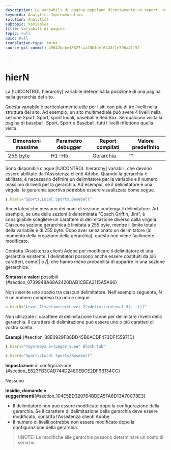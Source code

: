 ```yaml
---
description: Le variabili di pagina popolano direttamente un report, ad esempio pageName, List Props, List Variables e così via.
keywords: Analytics Implementation
solution: Analytics
subtopic: Variables
title: Variabili di pagina
topic: null
uuid: null
translation-type: tm+mt
source-git-commit: 45642bdbe18627caa20b1def6443f1e596a41f52

---
```




# hierN

La [!UICONTROL hierarchy] variabile determina la posizione di una pagina nella gerarchia del sito.

<!-- 

hierN.xml

 -->

Questa variabile è particolarmente utile per i siti con più di tre livelli nella struttura del sito. Ad esempio, un sito multimediale può avere 4 livelli nella sezione Sport: Sport, sport locali, baseball e Red Sox. Se qualcuno visita la pagina di baseball, Sport, Sport e Baseball, tutti i livelli riflettono quella visita.

| Dimensioni massime | Parametro debugger | Report compilati | Valore predefinito |
|---|---|---|---|
| 255 byte | H1-H5 | Gerarchia | "" |

Sono disponibili cinque [!UICONTROL hierarchy] variabili, che devono essere abilitate dall'Assistenza clienti Adobe. Quando la gerarchia è abilitata, è necessario definire un delimitatore per la variabile e il numero massimo di livelli per la gerarchia. Ad esempio, se il delimitatore è una virgola, la gerarchia sportiva potrebbe essere visualizzata come segue.

```js
s.hier1="Sports,Local Sports,Baseball"
```

Accertatevi che nessuno dei nomi di sezione contenga il delimitatore. Ad esempio, se una delle sezioni è denominata "Coach Griffin, Jim", è consigliabile scegliere un carattere di delimitazione diverso dalla virgola. Ciascuna sezione gerarchica è limitata a 255 byte, mentre il limite totale della variabile è di 255 byte. Dopo aver selezionato un delimitatore (al momento della creazione della gerarchia), questo non viene facilmente modificato.

Contatta l’Assistenza clienti Adobe per modificare il delimitatore di una gerarchia esistente. I delimitatori possono anche essere costituiti da più caratteri, come|| o /|\, che hanno meno probabilità di apparire in una sezione gerarchica.

**Sintassi e valori** possibili {#section_0739948A68A2420DAB1CBEA3115A5A66}

Non inserite uno spazio tra ciascun delimitatore. Nell'esempio seguente, N è un numero compreso tra uno e cinque.

```js
s.hierN="Level 1[<delimiter>Level 2[<delimiter>Level 3[...]]]"
```

Non utilizzate il carattere di delimitazione tranne per delimitare i livelli della gerarchia. Il carattere di delimitazione può essere uno o più caratteri di vostra scelta.

**Esempi** {#section_38E0929F88DD45B6ACDF473DF155971D}

```js
s.hier1="Toys|Boys 6+|Legos|Super Block Tub"
```

```js
s.hier4="Sports/Local Sports/Baseball"
```

**Impostazioni** di configurazione {#section_E823FB3CAD744D2480EBCE2DF9B134CC}

Nessuno

**Insidie, domande e suggerimenti**{#section_104E5BD320764BDEA5FA8D13A70C78E3}

* Il delimitatore non può essere modificato dopo la configurazione della gerarchia. Se il carattere di delimitazione della gerarchia deve essere modificato, contatta l’Assistenza clienti Adobe.
* Il numero di livelli potrebbe non essere modificato dopo la configurazione della gerarchia.

> [!NOTE] Le modifiche alle gerarchie possono determinare un costo di servizio.

